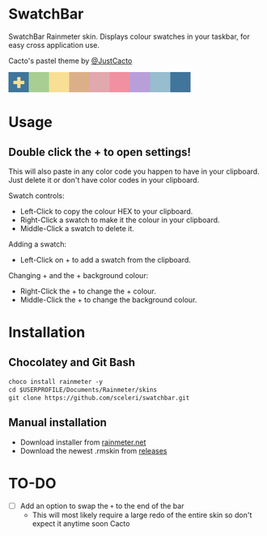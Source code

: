 # SwatchBar
SwatchBar Rainmeter skin. Displays colour swatches in your taskbar, for easy cross application use.

Cacto's pastel theme by [@JustCacto](https://twitter.com/JustCacto)

![SwatchBar Screenshot](./@Resources/Images/swatchbar.png)

# Usage

## Double click the + to open settings!

This will also paste in any color code you happen to have in your clipboard. Just delete it or don't have color codes in your clipboard.

Swatch controls: 
 * Left-Click to copy the colour HEX to your clipboard.
 * Right-Click a swatch to make it the colour in your clipboard.
 * Middle-Click a swatch to delete it.

Adding a swatch: 
 * Left-Click on + to add a swatch from the clipboard.

Changing + and the + background colour:
 * Right-Click the + to change the + colour.
 * Middle-Click the + to change the background colour.

# Installation

## Chocolatey and Git Bash

	choco install rainmeter -y
	cd $USERPROFILE/Documents/Rainmeter/skins
	git clone https://github.com/sceleri/swatchbar.git

## Manual installation 

* Download installer from [rainmeter.net](https://rainmeter.net) 
* Download the newest .rmskin from [releases](https://github.com/sceleri/swatchbar/releases)

# TO-DO
 * [ ] Add an option to swap the `+` to the end of the bar
 	* This will most likely require a large redo of the entire skin so don't expect it anytime soon Cacto

